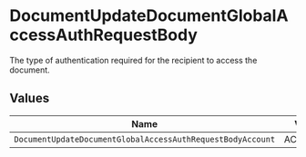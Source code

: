 # DocumentUpdateDocumentGlobalAccessAuthRequestBody

The type of authentication required for the recipient to access the document.


## Values

| Name                                                       | Value                                                      |
| ---------------------------------------------------------- | ---------------------------------------------------------- |
| `DocumentUpdateDocumentGlobalAccessAuthRequestBodyAccount` | ACCOUNT                                                    |